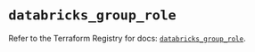 # `databricks_group_role`

Refer to the Terraform Registry for docs: [`databricks_group_role`](https://registry.terraform.io/providers/databricks/databricks/1.92.0/docs/resources/group_role).
